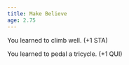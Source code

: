 ```yaml
---
title: Make Believe
age: 2.75
---
```

You learned to climb well. (+1 STA)

You learned to pedal a tricycle. (+1 QUI)
